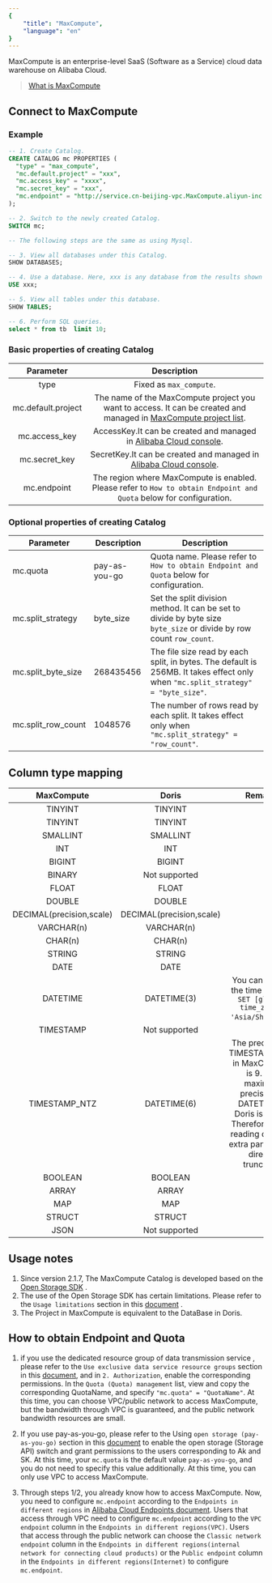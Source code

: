```yaml
---
{
    "title": "MaxCompute",
    "language": "en"
}
---
```


<!-- 
Licensed to the Apache Software Foundation (ASF) under one
or more contributor license agreements.  See the NOTICE file
distributed with this work for additional information
regarding copyright ownership.  The ASF licenses this file
to you under the Apache License, Version 2.0 (the
"License"); you may not use this file except in compliance
with the License.  You may obtain a copy of the License at

  http://www.apache.org/licenses/LICENSE-2.0

Unless required by applicable law or agreed to in writing,
software distributed under the License is distributed on an
"AS IS" BASIS, WITHOUT WARRANTIES OR CONDITIONS OF ANY
KIND, either express or implied.  See the License for the
specific language governing permissions and limitations
under the License.
-->



MaxCompute is an enterprise-level SaaS (Software as a Service) cloud data warehouse on Alibaba Cloud.

> [What is MaxCompute](https://www.alibabacloud.com/help/en/maxcompute/product-overview/what-is-maxcompute)

## Connect to MaxCompute

### Example

``` sql 
-- 1. Create Catalog.
CREATE CATALOG mc PROPERTIES (
  "type" = "max_compute",
  "mc.default.project" = "xxx",
  "mc.access_key" = "xxxx",
  "mc.secret_key" = "xxx",
  "mc.endpoint" = "http://service.cn-beijing-vpc.MaxCompute.aliyun-inc.com/api"
);

-- 2. Switch to the newly created Catalog.
SWITCH mc;

-- The following steps are the same as using Mysql.

-- 3. View all databases under this Catalog.
SHOW DATABASES;

-- 4. Use a database. Here, xxx is any database from the results shown in step 3.
USE xxx;

-- 5. View all tables under this database.
SHOW TABLES;

-- 6. Perform SQL queries.
select * from tb  limit 10;
```


### Basic properties of creating Catalog

|Parameter           | Description    | 
|:-------------:|:-------:|
|   type       | Fixed as  `max_compute`. |
|mc.default.project | The name of the MaxCompute project you want to access. It can be created and managed in [MaxCompute project list](https://MaxCompute.console.aliyun.com/cn-beijing/project-list). | 
| mc.access_key | AccessKey.It can be created and managed in [Alibaba Cloud console](https://ram.console.aliyun.com/manage/ak).| 
| mc.secret_key | SecretKey.It can be created and managed in [Alibaba Cloud console](https://ram.console.aliyun.com/manage/ak). | 
|mc.endpoint | The region where MaxCompute is enabled. Please refer to `How to obtain Endpoint and Quota` below for configuration.| 



### Optional properties of creating Catalog

| Parameter     |  Description  | Description | 
|---|---|---|
|   mc.quota      | pay-as-you-go |  Quota name. Please refer to `How to obtain Endpoint and Quota` below for configuration.   | 
| mc.split_strategy | byte_size |   Set the split division method. It can be set to divide by byte size `byte_size` or divide by row count `row_count`. |
|  mc.split_byte_size| 268435456   | The file size read by each split, in bytes. The default is 256MB. It takes effect only when `"mc.split_strategy" = "byte_size"`.  |
| mc.split_row_count | 1048576 | The number of rows read by each split. It takes effect only when `"mc.split_strategy" = "row_count"`. |




## Column type mapping

|MaxCompute               |Doris                    |Remarks     | 
|:-----------------------:|:-----------------------:|:------:|
|TINYINT                  |TINYINT                  |        |
|TINYINT                  |TINYINT                  |        |
|SMALLINT                 |SMALLINT                 |        |
|INT                      |INT                      |        |
|BIGINT                   |BIGINT                   |        |
|BINARY                   |Not supported            |        |
|FLOAT                    |FLOAT                    |        |
|DOUBLE                   |DOUBLE                   |        |
|DECIMAL(precision,scale) |DECIMAL(precision,scale) |        |
|VARCHAR(n)               |VARCHAR(n)               |        |
|CHAR(n)                  |CHAR(n)                  |        |
|STRING                   |STRING                   |        |
|DATE                     |DATE                     |        |
|DATETIME                 |DATETIME(3)              | You can specify the time zone by  `SET [global] time_zone = 'Asia/Shanghai'`. |
|TIMESTAMP                |Not supported            |        |
|TIMESTAMP_NTZ            |DATETIME(6)              |The precision of TIMESTAMP_NTZ in MaxCompute is 9. The maximum precision of DATETIME in Doris is only 6. Therefore, when reading data, the extra parts will be directly truncated. |
|BOOLEAN                  |BOOLEAN                  |        |
|ARRAY                    |ARRAY                    |        |
|MAP                      |MAP                      |        |
|STRUCT                   |STRUCT                   |        |
|JSON                     |Not supported            |        |


## Usage notes

1. Since version 2.1.7, The MaxCompute Catalog is developed based on the [Open Storage SDK](https://help.aliyun.com/zh/maxcompute/user-guide/overview-1) .
2. The use of the Open Storage SDK has certain limitations. Please refer to the `Usage limitations` section in this [document](https://help.aliyun.com/zh/maxcompute/user-guide/overview-1) .
3. The Project in MaxCompute is equivalent to the DataBase in Doris.
 


## How to obtain Endpoint and Quota
1. if you use the dedicated resource group of data transmission service , please refer to the `Use exclusive data service resource groups` section in this [document](https://help.aliyun.com/zh/maxcompute/user-guide/purchase-and-use-exclusive-resource-groups-for-dts), and in `2. Authorization`, enable the corresponding permissions. In the `Quota (Quota) management` list, view and copy the corresponding QuotaName, and specify `"mc.quota" = "QuotaName"`. At this time, you can choose VPC/public network to access MaxCompute, but the bandwidth through VPC is guaranteed, and the public network bandwidth resources are small.

2. If you use pay-as-you-go, please refer to the Using `open storage (pay-as-you-go)` section in this [document](https://help.aliyun.com/zh/maxcompute/user-guide/overview-1) to enable the open storage (Storage API) switch and grant permissions to the users corresponding to Ak and SK. At this time, your `mc.quota` is the default value `pay-as-you-go`, and you do not need to specify this value additionally. At this time, you can only use VPC to access MaxCompute.

3. Through steps 1/2, you already know how to access MaxCompute. Now, you need to configure `mc.endpoint` according to the `Endpoints in different regions` in [Alibaba Cloud Endpoints document](https://www.alibabacloud.com/help/en/maxcompute/user-guide/endpoints). Users that access through VPC need to configure `mc.endpoint` according to the `VPC endpoint` column in the `Endpoints in different regions(VPC)`. Users that access through the public network can choose the `Classic network endpoint` column in the `Endpoints in different regions(internal network for connecting cloud products)` or the `Public endpoint` column in the `Endpoints in different regions(Internet)` to configure `mc.endpoint`.


